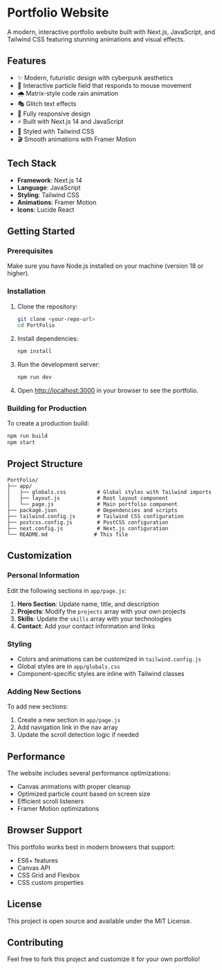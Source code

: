 # Portfolio Website

A modern, interactive portfolio website built with Next.js, JavaScript, and Tailwind CSS featuring stunning animations and visual effects.

## Features

- ✨ Modern, futuristic design with cyberpunk aesthetics
- 🎨 Interactive particle field that responds to mouse movement
- 🌧️ Matrix-style code rain animation
- 🎭 Glitch text effects
- 📱 Fully responsive design
- ⚡ Built with Next.js 14 and JavaScript
- 🎨 Styled with Tailwind CSS
- 🎬 Smooth animations with Framer Motion

## Tech Stack

- **Framework**: Next.js 14
- **Language**: JavaScript
- **Styling**: Tailwind CSS
- **Animations**: Framer Motion
- **Icons**: Lucide React

## Getting Started

### Prerequisites

Make sure you have Node.js installed on your machine (version 18 or higher).

### Installation

1. Clone the repository:
   ```bash
   git clone <your-repo-url>
   cd PortFolio
   ```

2. Install dependencies:
   ```bash
   npm install
   ```

3. Run the development server:
   ```bash
   npm run dev
   ```

4. Open [http://localhost:3000](http://localhost:3000) in your browser to see the portfolio.

### Building for Production

To create a production build:

```bash
npm run build
npm start
```

## Project Structure

```
PortFolio/
├── app/
│   ├── globals.css          # Global styles with Tailwind imports
│   ├── layout.js            # Root layout component
│   └── page.js              # Main portfolio component
├── package.json             # Dependencies and scripts
├── tailwind.config.js       # Tailwind CSS configuration
├── postcss.config.js        # PostCSS configuration
├── next.config.js           # Next.js configuration
└── README.md               # This file
```

## Customization

### Personal Information

Edit the following sections in `app/page.js`:

1. **Hero Section**: Update name, title, and description
2. **Projects**: Modify the `projects` array with your own projects
3. **Skills**: Update the `skills` array with your technologies
4. **Contact**: Add your contact information and links

### Styling

- Colors and animations can be customized in `tailwind.config.js`
- Global styles are in `app/globals.css`
- Component-specific styles are inline with Tailwind classes

### Adding New Sections

To add new sections:

1. Create a new section in `app/page.js`
2. Add navigation link in the nav array
3. Update the scroll detection logic if needed

## Performance

The website includes several performance optimizations:

- Canvas animations with proper cleanup
- Optimized particle count based on screen size
- Efficient scroll listeners
- Framer Motion optimizations

## Browser Support

This portfolio works best in modern browsers that support:

- ES6+ features
- Canvas API
- CSS Grid and Flexbox
- CSS custom properties

## License

This project is open source and available under the MIT License.

## Contributing

Feel free to fork this project and customize it for your own portfolio!
